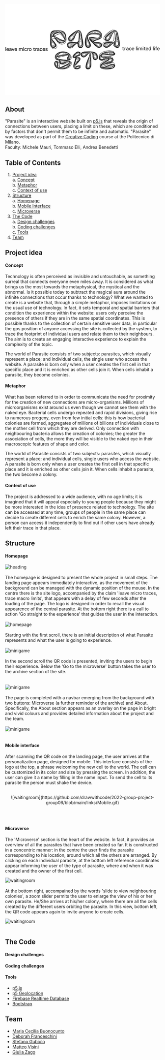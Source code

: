<p align="center">
  <img src="https://github.com/drawwithcode/2022-group-project-group06/blob/main/links/logo.png" />
</p>

## About
"Parasite" is an interactive website built on [p5.js](https://p5js.org) that reveals the origin of connections between users, placing a limit on these, which are conditioned by factors that don't permit them to be infinite and automatic.
"Parasite" was developed as part of the [Creative Coding](https://drawwithcode.github.io/) course at the Politecnico di Milano.
<br>Faculty: Michele Mauri, Tommaso Elli, Andrea Benedetti

## Table of Contents
1. [Project idea](#Project-idea)<br>
a. [Concept](#concept)<br>
b. [Metaphor](#metaphor)<br>
c. [Context of use](#context-of-use)<br>
2. [Structure](#structure)<br>
a. [Homepage](#homepage)<br>
b. [Mobile Interface](#mobile-interface)<br>
c. [Microverse](#microverse)<br>
3. [The Code](#the-code)<br>
a. [Design challenges](#design-challenges)<br>
b. [Coding challenges](#coding-challenges)<br>
c. [Tools](#tools)<br>
4. [Team](#team)<br>

## Project idea
#### Concept

Technology is often perceived as invisible and untouchable, as something surreal that connects everyone even miles away. It is considered as what brings us the most towards the metaphysical, the mystical and the abnormal. Is it possible today to subtract the magical aura around the infinite connections that occur thanks to technology?
What we wanted to create is a website that, through a simple metaphor, imposes limitations on the usual use of technology. In fact, it sets temporal and spatial barriers that condition the experience within the website: users only perceive the presence of others if they are in the same spatial coordinates. 
This is possible thanks to the collection of certain sensitive user data, in particular the gps position of anyone accessing the site is collected by the system, to trace the footprint of individual users and relate them to their neighbours. The aim is to create an engaging interactive experience to explain the complexity of the topic.

The world of Parasite consists of two subjects: parasites, which visually represent a place; and individual cells, the single user who access the website. A parasite is born only when a user creates the first cell in that specific place and it is enriched as other cells join it. When cells inhabit a parasite, they become colonies.

#### Metaphor

What has been referred to in order to communicate the need for proximity for the creation of new connections are micro-organisms. Millions of microorganisms exist around us even though we cannot see them with the naked eye. Bacterial cells undergo repeated and rapid divisions, giving rise to numerous progeny, even from few initial cells: this is how bacterial colonies are formed, aggregates of millions of billions of individuals close to the mother cell from which they are derived. Only connection with neighbouring bacteria allows the creation of colonies; the greater the association of cells, the more they will be visible to the naked eye in their macroscopic features of shape and color.

The world of Parasite consists of two subjects: parasites, which visually represent a place; and individual cells, single users who access the website. A parasite is born only when a user creates the first cell in that specific place and it is enriched as other cells join it. When cells inhabit a parasite, the two become a colony.

#### Context of use
The project is addressed to a wide audience, with no age limits; it is imagined that it will appeal especially to young people because they might be more interested in the idea of presence related to technology. 
The site can be accessed at any time, groups of people in the same place can decide to create different cells to enrich the same colony. However, a person can access it independently to find out if other users have already left their trace in that place.



## Structure
#### Homepage
![heading](https://github.com/drawwithcode/2022-group-project-group06/blob/main/links/Intro.gif)
<br>
<br>
The homepage is designed to present the whole project in small steps. The landing page appears immediately interactive, as the movement of the background can be managed with the dynamic position of the mouse. In the centre there is the site logo, accompanied by the claim 'leave micro traces, trace macro limits', that appears with a delay of few seconds after the loading of the page. The logo is designed in order to recall the visual appearence of the central parasite. At the bottom right there is a call to action 'Go straight to the experience' that guides the user in the interaction.<br>
<br>
![homepage](https://github.com/drawwithcode/2022-group-project-group06/blob/main/links/PrimaInterfacciaMov.gif)
<br>
<br>Starting with the first scroll, there is an initial description of what Parasite represents and what the user is going to experience.<br>
<br>
![minigame](https://github.com/drawwithcode/2022-group-project-group06/blob/main/links/SecondaInterfaccia.gif)
<br>
<br>
 In the second scroll the QR code is presented,  inviting the users to begin their experience. Below the 'Go to the microverse' button takes the user to the archive section of the site.<br>
<br>
<br>
![minigame](https://github.com/drawwithcode/2022-group-project-group06/blob/main/links/TerzaInterfaccia.gif)
<br>
<br>The page is completed with a navbar emerging from the background with two buttons: Microverse (a further reminder of the archive) and About. Specifically, the About section appears as an overlay on the page in bright and vivid colours and provides detailed information about the project and the team. <br>
<br>
![minigame](https://github.com/drawwithcode/2022-group-project-group06/blob/main/links/About.gif)
<br>
<br>
#### Mobile interface
After scanning the QR code on the landing page, the user arrives at the personalization page, designed for mobile. This interface consists of the logo at the top, a phrase welcoming the new cell to the world. The cell can be customized in its color and size by pressing the screen. In addition, the user can give it a name by filling in the name input. To send the cell to its parasite the person must shake the device.<br>
<br>
<p align = center>
![waitingroom](https://github.com/drawwithcode/2022-group-project-group06/blob/main/links/Mobile.gif)
</p>
<br>
<br>

#### Microverse
The 'Microverse' section is the heart of the website. In fact, it provides an overview of all the parasites that have been created so far. It is constructed in a concentric manner: in the centre the user finds the parasite corresponding to his location, around which all the others are arranged. By clicking on each individual parasite, at the bottom left reference coordinates appear informing the user of the type of parasite, where and when it was created and the owner of the first cell.<br>

![waitingroom](https://github.com/drawwithcode/2022-group-project-group06/blob/main/links/Microverse.gif)
<br>
<br>
At the bottom right, accompained by the words 'slide to view neighbouring colonies', a zoom slider permits the user to enlarge the view of his or her own parasite. He/She arrives at his/her colony, where there are all the cells created by the different users orbiting the parasite. In this view, bottom left, the QR code appears again to invite anyone to create cells.<br>


![waitingroom](https://github.com/drawwithcode/2022-group-project-group06/blob/main/links/colony.gif)
<br>
<br>


## The Code


#### Design challenges

#### Coding challenges



#### Tools
* [p5.js](https://p5js.org/)
* [p5 Geolocation](https://github.com/bmoren/p5.geolocation)
* [Firebase Realtime Database](https://firebase.google.com/docs/database)
* [Bootstrap](https://github.com/bmoren/p5.geolocation)

## Team
* [Maria Cecilia Buonocunto](mailto:mariacecilia.bnc@gmail.com)  
* [Deborah Franceschini](mailto:dfranceschini18@gmail.com)
* [Stefano Gubiolo](mailto:stefano.gubiolo@gmail.com)  
* [Matteo Visini](mailto:matteo.visini.99@gmail.com)
* [Giulia Zago](mailto:giulia.zago16@gmail.com)
